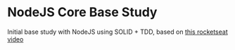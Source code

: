 # NodeJS Core Base Study

Initial base study with NodeJS using SOLID + TDD, based on [this rocketseat video](https://www.youtube.com/watch?v=mjBsii0eiuI)
